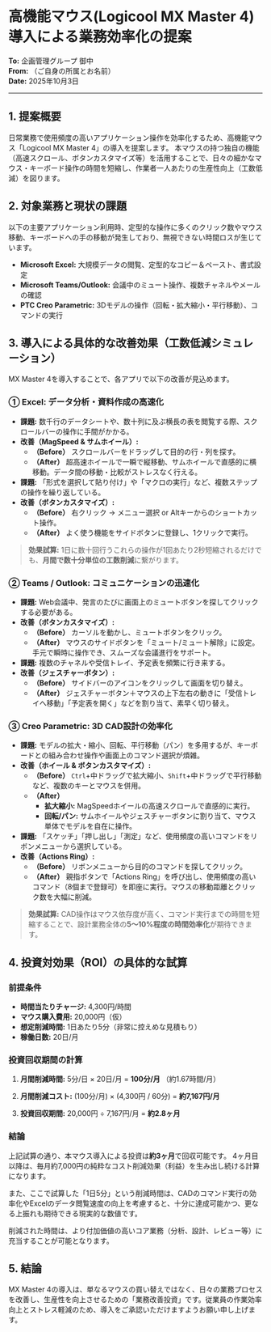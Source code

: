 # 高機能マウス(Logicool MX Master 4)導入による業務効率化の提案

**To:** 企画管理グループ 御中  
**From:** （ご自身の所属とお名前）  
**Date:** 2025年10月3日

---

## 1. 提案概要
日常業務で使用頻度の高いアプリケーション操作を効率化するため、高機能マウス「Logicool MX Master 4」の導入を提案します。
本マウスの持つ独自の機能（高速スクロール、ボタンカスタマイズ等）を活用することで、日々の細かなマウス・キーボード操作の時間を短縮し、作業者一人あたりの生産性向上（工数低減）を図ります。

## 2. 対象業務と現状の課題
以下の主要アプリケーション利用時、定型的な操作に多くのクリック数やマウス移動、キーボードへの手の移動が発生しており、無視できない時間ロスが生じています。

- **Microsoft Excel:** 大規模データの閲覧、定型的なコピー＆ペースト、書式設定
- **Microsoft Teams/Outlook:** 会議中のミュート操作、複数チャネルやメールの確認
- **PTC Creo Parametric:** 3Dモデルの操作（回転・拡大縮小・平行移動）、コマンドの実行

## 3. 導入による具体的な改善効果（工数低減シミュレーション）
MX Master 4を導入することで、各アプリで以下の改善が見込めます。

### ① Excel: データ分析・資料作成の高速化
- **課題:** 数千行のデータシートや、数十列に及ぶ横長の表を閲覧する際、スクロールバーの操作に手間がかかる。
- **改善（MagSpeed & サムホイール）:**
    - **（Before）** スクロールバーをドラッグして目的の行・列を探す。
    - **（After）** 超高速ホイールで一瞬で縦移動、サムホイールで直感的に横移動。データ間の移動・比較がストレスなく行える。
- **課題:** 「形式を選択して貼り付け」や「マクロの実行」など、複数ステップの操作を繰り返している。
- **改善（ボタンカスタマイズ）:**
    - **（Before）** 右クリック → メニュー選択 or Altキーからのショートカット操作。
    - **（After）** よく使う機能をサイドボタンに登録し、1クリックで実行。

> **効果試算:** 1日に数十回行うこれらの操作が1回あたり2秒短縮されるだけでも、**月間で数十分単位の工数削減**に繋がります。

### ② Teams / Outlook: コミュニケーションの迅速化
- **課題:** Web会議中、発言のたびに画面上のミュートボタンを探してクリックする必要がある。
- **改善（ボタンカスタマイズ）:**
    - **（Before）** カーソルを動かし、ミュートボタンをクリック。
    - **（After）** マウスのサイドボタンを「ミュート/ミュート解除」に設定。手元で瞬時に操作でき、スムーズな会議進行をサポート。
- **課題:** 複数のチャネルや受信トレイ、予定表を頻繁に行き来する。
- **改善（ジェスチャーボタン）:**
    - **（Before）** サイドバーのアイコンをクリックして画面を切り替え。
    - **（After）** ジェスチャーボタン＋マウスの上下左右の動きに「受信トレイへ移動」「予定表を開く」などを割り当て、素早く切り替え。

### ③ Creo Parametric: 3D CAD設計の効率化
- **課題:** モデルの拡大・縮小、回転、平行移動（パン）を多用するが、キーボードとの組み合わせ操作や画面上のコマンド選択が煩雑。
- **改善（ホイール & ボタンカスタマイズ）:**
    - **（Before）** `Ctrl`+中ドラッグで拡大縮小、`Shift`+中ドラッグで平行移動など、複数のキーとマウスを併用。
    - **（After）**
        - **拡大縮小:** MagSpeedホイールの高速スクロールで直感的に実行。
        - **回転/パン:** サムホイールやジェスチャーボタンに割り当て、マウス単体でモデルを自在に操作。
- **課題:** 「スケッチ」「押し出し」「測定」など、使用頻度の高いコマンドをリボンメニューから選択している。
- **改善（Actions Ring）:**
    - **（Before）** リボンメニューから目的のコマンドを探してクリック。
    - **（After）** 親指ボタンで「Actions Ring」を呼び出し、使用頻度の高いコマンド（8個まで登録可）を即座に実行。マウスの移動距離とクリック数を大幅に削減。

> **効果試算:** CAD操作はマウス依存度が高く、コマンド実行までの時間を短縮することで、設計業務全体の**5〜10%程度の時間効率化**が期待できます。

## 4. 投資対効果（ROI）の具体的な試算

### 前提条件
- **時間当たりチャージ:** 4,300円/時間
- **マウス購入費用:** 20,000円（仮）
- **想定削減時間:** 1日あたり5分（非常に控えめな見積もり）
- **稼働日数:** 20日/月

### 投資回収期間の計算
1.  **月間削減時間:**
    5分/日 × 20日/月 = **100分/月** （約1.67時間/月）

2.  **月間削減コスト:**
    (100分/月) × (4,300円 / 60分) = **約7,167円/月**

3.  **投資回収期間:**
    20,000円 ÷ 7,167円/月 = **約2.8ヶ月**

### 結論
上記試算の通り、本マウス導入による投資は**約3ヶ月**で回収可能です。
4ヶ月目以降は、毎月約7,000円の純粋なコスト削減効果（利益）を生み出し続ける計算になります。

また、ここで試算した「1日5分」という削減時間は、CADのコマンド実行の効率化やExcelのデータ閲覧速度の向上を考慮すると、十分に達成可能かつ、更なる上振れも期待できる現実的な数値です。

削減された時間は、より付加価値の高いコア業務（分析、設計、レビュー等）に充当することが可能となります。

## 5. 結論
MX Master 4の導入は、単なるマウスの買い替えではなく、日々の業務プロセスを改善し、生産性を向上させるための「業務改善投資」です。従業員の作業効率向上とストレス軽減のため、導入をご承認いただけますようお願い申し上げます。

